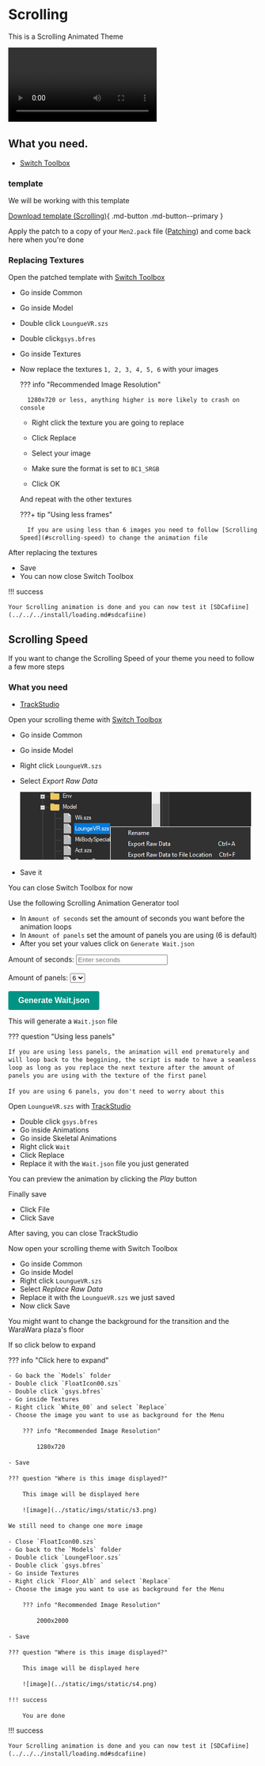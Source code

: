 # Scrolling

This is a Scrolling Animated Theme

<video controls>
<source src="../imgs/scrolling/vs.mp4" type="video/mp4">
</video>

## What you need.

- [Switch Toolbox](https://github.com/KillzXGaming/Switch-Toolbox/releases/tag/Final)

### template

We will be working with this template

[Download template (Scrolling)](templates/scrolling/Men2.bps){ .md-button .md-button--primary }

Apply the patch to a copy of your `Men2.pack` file ([Patching](../../../install/patching.md)) and come back here when you're done

### Replacing Textures

Open the patched template with [Switch Toolbox](https://github.com/KillzXGaming/Switch-Toolbox/releases/tag/Final)

- Go inside Common
- Go inside Model
- Double click `LoungueVR.szs`
- Double click`gsys.bfres`
- Go inside Textures

- Now replace the textures `1, 2, 3, 4, 5, 6` with your images

    ??? info "Recommended Image Resolution"

        1280x720 or less, anything higher is more likely to crash on console

    - Right click the texture you are going to replace
    - Click Replace
    - Select your image

    - Make sure the format is set to `BC1_SRGB`
    - Click OK

    And repeat with the other textures

    ???+ tip "Using less frames"

        If you are using less than 6 images you need to follow [Scrolling Speed](#scrolling-speed) to change the animation file


After replacing the textures

- Save
- You can now close Switch Toolbox

!!! success

    Your Scrolling animation is done and you can now test it [SDCafiine](../../../install/loading.md#sdcafiine)

## Scrolling Speed

If you want to change the Scrolling Speed of your theme you need to follow a few more steps

### What you need

- [TrackStudio](https://github.com/MapStudioProject/Track-Studio/releases)

Open your scrolling theme with [Switch Toolbox](https://github.com/KillzXGaming/Switch-Toolbox/releases/tag/Final)

- Go inside Common
- Go inside Model
- Right click `LoungueVR.szs`
- Select *Export Raw Data*

    ![image](imgs/frame/f1.png)

- Save it

You can close Switch Toolbox for now

Use the following Scrolling Animation Generator tool

- In `Amount of seconds` set the amount of seconds you want before the animation loops
- In `Amount of panels` set the amount of panels you are using (6 is default)
- After you set your values click on `Generate Wait.json`

<style>
button {
    background-color: #009485;
    color: white;
    padding: 10px 20px;
    border: none;
    border-radius: 3px;
    cursor: pointer;
    font-size: 16px;
    font-family: Arial, sans-serif; 
    transition: background-color 0.3s ease;
}

button:hover {
    background-color: #df41fb;
    transition: 0.1s;
}

button:active {
    background-color: #bc60ff;
}
</style>

<div>
    <label for="seconds">Amount of seconds:</label>
    <input type="number" id="seconds" placeholder="Enter seconds">
    <br><br>
    <label for="panels">Amount of panels:</label>
    <select id="panels">
        <option value="6">6</option>
        <option value="5">5</option>
        <option value="4">4</option>
        <option value="3">3</option>
        <option value="2">2</option>
        <option value="1">1</option>
    </select>
    <br><br>
    <button id="generate"><b>Generate Wait.json</b></button>
    <script src="../scripts/scroll.js"></script>
</div>

This will generate a `Wait.json` file

??? question "Using less panels"

    If you are using less panels, the animation will end prematurely and will loop back to the beggining, the script is made to have a seamless loop as long as you replace the next texture after the amount of panels you are using with the texture of the first panel

    If you are using 6 panels, you don't need to worry about this

Open `LoungueVR.szs` with [TrackStudio](https://github.com/MapStudioProject/Track-Studio/releases)

- Double click `gsys.bfres`
- Go inside Animations
- Go inside Skeletal Animations
- Right click `Wait`
- Click Replace
- Replace it with the `Wait.json` file you just generated

You can preview the animation by clicking the *Play* button

Finally save

- Click File
- Click Save

After saving, you can close TrackStudio

Now open your scrolling theme with Switch Toolbox

- Go inside Common
- Go inside Model
- Right click `LoungueVR.szs`
- Select *Replace Raw Data*
- Replace it with the `LoungueVR.szs` we just saved
- Now click Save

You might want to change the background for the transition and the WaraWara plaza's floor

If so click below to expand

??? info "Click here to expand"

    - Go back the `Models` folder
    - Double click `FloatIcon00.szs`
    - Double click `gsys.bfres`
    - Go inside Textures
    - Right click `White_00` and select `Replace`
    - Choose the image you want to use as background for the Menu

        ??? info "Recommended Image Resolution"

            1280x720

    - Save

    ??? question "Where is this image displayed?"

        This image will be displayed here

        ![image](../static/imgs/static/s3.png)

    We still need to change one more image

    - Close `FloatIcon00.szs`
    - Go back to the `Models` folder
    - Double click `LoungeFloor.szs`
    - Double click `gsys.bfres`
    - Go inside Textures
    - Right click `Floor_Alb` and select `Replace`
    - Choose the image you want to use as background for the Menu

        ??? info "Recommended Image Resolution"

            2000x2000

    - Save

    ??? question "Where is this image displayed?"

        This image will be displayed here

        ![image](../static/imgs/static/s4.png)
        
    !!! success

        You are done

!!! success

    Your Scrolling animation is done and you can now test it [SDCafiine](../../../install/loading.md#sdcafiine)